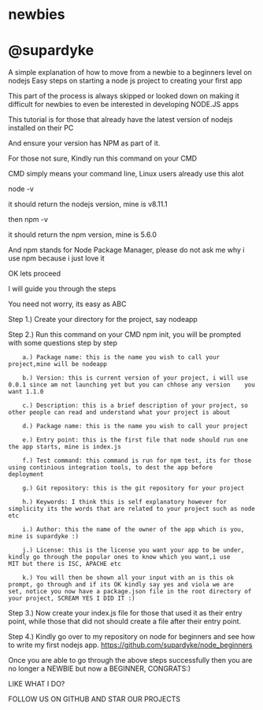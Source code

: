 # newbies
# @supardyke
A simple explanation of how to move from a newbie to a beginners level on nodejs
Easy steps on starting a node js project to creating your first app

This part of the process is always skipped or looked down on making it difficult for newbies to even be interested in developing NODE.JS apps

This tutorial is for those that already have the latest version of nodejs installed on their PC

And ensure your version has NPM as part of it.

For those not sure, Kindly run this command on your CMD

CMD simply means your command line, Linux users already use this alot

node -v

it should return the nodejs version, mine is v8.11.1

then npm -v

it should return the npm version, mine is 5.6.0

And npm stands for Node Package Manager, please do not ask me why i use npm because i just love it

OK lets proceed


I will guide you through the steps

You need not worry, its easy as ABC

Step 1.) Create your directory for the project, say nodeapp

Step 2.) Run this command on your CMD npm init, you will be prompted with some questions step by step

		a.) Package name: this is the name you wish to call your project,mine will be nodeapp

		b.) Version: this is current version of your project, i will use 0.0.1 since am not launching yet but you can chhose any version 	you want 1.1.0

		c.) Description: this is a brief description of your project, so other people can read and understand what your project is about

		d.) Package name: this is the name you wish to call your project

		e.) Entry point: this is the first file that node should run one the app starts, mine is index.js

		f.) Test command: this command is run for npm test, its for those using continious integration tools, to dest the app before 		deployment

		g.) Git repository: this is the git repository for your project

		h.) Keywords: I think this is self explanatory however for simplicity its the words that are related to your project such as node 		etc

		i.) Author: this the name of the owner of the app which is you, mine is supardyke :)

		j.) License: this is the license you want your app to be under, kindly go through the popular ones to know which you want,i use 	MIT but there is ISC, APACHE etc

		k.) You will then be shown all your input with an is this ok prompt, go through and if its OK kindly say yes and viola we are 		set, notice you now have a package.json file in the root directory of your project, SCREAM YES I DID IT :)


Step 3.) Now create your index.js file for those that used it as their entry point, while those that did not should create a file after their entry point.

Step 4.) Kindly go over to my repository on node for beginners and see how to write my first nodejs app. 
		https://github.com/supardyke/node_beginners

Once you are able to go through the above steps successfully then you are no longer a NEWBIE but now a BEGINNER, CONGRATS:)


LIKE WHAT I DO?

FOLLOW US ON GITHUB AND STAR OUR PROJECTS 



